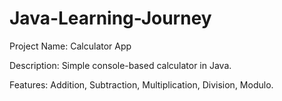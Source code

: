 # Java-Learning-Journey
Project Name: Calculator App

Description: Simple console-based calculator in Java.

Features: Addition, Subtraction, Multiplication, Division, Modulo.
